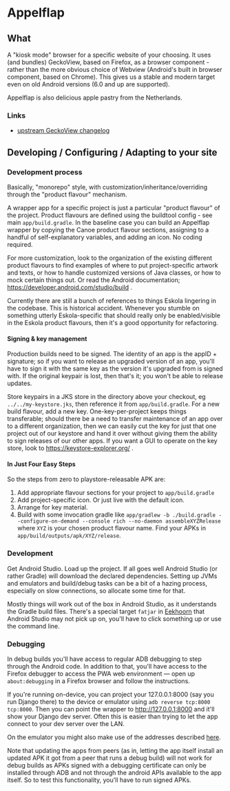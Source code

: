 # Appelflap

## What

A "kiosk mode" browser for a specific website of your choosing. It uses (and bundles) GeckoView, based on Firefox, as a browser component - rather than the more obvious choice of Webview (Android's built in browser component, based on Chrome). This gives us a stable and modern target even on old Android versions (6.0 and up are supported).

Appelflap is also delicious apple pastry from the Netherlands. 

### Links
- [upstream GeckoView changelog](https://mozilla.github.io/geckoview/javadoc/mozilla-central/org/mozilla/geckoview/doc-files/CHANGELOG)

## Developing / Configuring / Adapting to your site

### Development process

Basically, "monorepo" style, with customization/inheritance/overriding through the "product flavour" mechanism.

A wrapper app for a specific project is just a particular "product flavour" of the project.
Product flavours are defined using the buildtool config - see main `app/build.gradle`.
In the baseline case you can build an Appelflap wrapper by copying the Canoe product flavour sections, assigning to a handful of self-explanatory variables, and adding an icon. No coding required.

For more customization, look to the organization of the existing different product flavours to find examples of where to put project-specific artwork and texts, or how to handle customized versions of Java classes, or how to mock certain things out. Or read the Android documentation; https://developer.android.com/studio/build .

Currently there are still a bunch of references to things Eskola lingering in the codebase. This is historical accident. Whenever you stumble on something utterly Eskola-specific that should really only be enabled/visible in the Eskola product flavours, then it's a good opportunity for refactoring.

#### Signing & key management

Production builds need to be signed. The identity of an app is the appID + signature; so if you want to release an upgraded version of an app, you'll have to sign it with the same key as the version it's upgraded from is signed with. If the original keypair is lost, then that's it; you won't be able to release updates.

Store keypairs in a JKS store in the directory above your checkout, eg `../../my-keystore.jks`, then reference it from `app/build.gradle`. For a new build flavour, add a new key. One-key-per-project keeps things transferable; should there be a need to transfer maintenance of an app over to a different organization, then we can easily cut the key for just that one project out of our keystore and hand it over without giving them the ability to sign releases of our other apps.
If you want a GUI to operate on the key store, look to https://keystore-explorer.org/ .

#### In Just Four Easy Steps

So the steps from zero to playstore-releasable APK are:

1. Add appropriate flavour sections for your project to `app/build.gradle`
2. Add project-specific icon. Or just live with the default icon.
3. Arrange for key material.
4. Build with some invocation gradle like `app/gradlew -b ./build.gradle --configure-on-demand --console rich --no-daemon assembleXYZRelease` where `XYZ` is your chosen product flavour name. Find your APKs in `app/build/outputs/apk/XYZ/release`.

### Development

Get Android Studio. Load up the project. If all goes well Android Studio (or rather Gradle) will download the declared dependencies. Setting up JVMs and emulators and build/debug tasks can be a bit of a hazing process, especially on slow connections, so allocate some time for that.

Mostly things will work out of the box in Android Studio, as it understands the Gradle build files.
There's a special target `fatjar` in [Eekhoorn](docs/API/eikels.md) that Android Studio may not pick up on, you'll have to click something up or use the command line.

### Debugging

In debug builds you'll have access to regular ADB debugging to step through the Android code. In addition to that, you'll have access to the Firefox debugger to access the PWA web environment — open up `about:debugging` in a Firefox browser and follow the instructions.

If you're running on-device, you can project your 127.0.0.1:8000 (say you run Django there) to the device or emulator using `adb reverse tcp:8000 tcp:8000`. Then you can point the wrapper to http://127.0.0.1:8000 and it'll show your Django dev server. Often this is easier than trying to let the app connect to your dev server over the LAN.

On the emulator you might also make use of the addresses described [here](https://developer.android.com/studio/run/emulator-networking).

Note that updating the apps from peers (as in, letting the app itself install an updated APK it got from a peer that runs a debug build) will not work for debug builds as APKs signed with a debugging certificate can only be installed through ADB and not through the android APIs available to the app itself. So to test this functionality, you'll have to run signed APKs.
